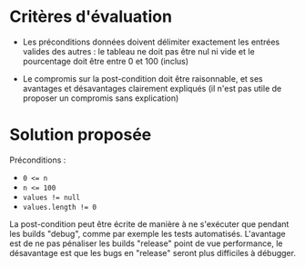 # Critères d'évaluation

- Les préconditions données doivent délimiter exactement les entrées valides des autres :
  le tableau ne doit pas être nul ni vide et le pourcentage doit être entre 0 et 100 (inclus)

- Le compromis sur la post-condition doit être raisonnable, et ses avantages et désavantages clairement expliqués
  (il n'est pas utile de proposer un compromis sans explication)


# Solution proposée

Préconditions :
- `0 <= n`
- `n <= 100`
- `values != null`
- `values.length != 0`

La post-condition peut être écrite de manière à ne s'exécuter que pendant les builds "debug", comme par exemple les tests automatisés.
L'avantage est de ne pas pénaliser les builds "release" point de vue performance, le désavantage est que les bugs en "release" seront plus difficiles à débugger.
